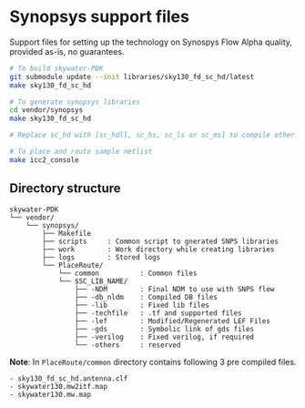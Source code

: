 Synopsys support files
=======================

Support files for setting up the technology on Synospys Flow
Alpha quality, provided as-is, no guarantees.

```bash
# To build skywater-PDK
git submodule update --init libraries/sky130_fd_sc_hd/latest
make sky130_fd_sc_hd

# To generate synopsys libraries
cd vendor/synopsys
make sky130_fd_sc_hd

# Replace sc_hd with [sc_hdll, sc_hs, sc_ls or sc_ms] to compile other SC variants

# To place and route sample netlist 
make icc2_console
```

Directory structure
--------------------

```pre
skywater-PDK
└── vendor/
    └── synopsys/
        ├── Makefile
        ├── scripts     : Common script to gnerated SNPS libraries
        ├── work        : Work directory while creating libraries
        ├── logs        : Stored logs
        └── PlaceRoute/
            └── common          : Common files
            └── $SC_LIB_NAME/
                ├── -NDM        : Final NDM to use with SNPS flow
                ├── -db_nldm    : Compiled DB files
                ├── -lib        : Fixed lib files
                ├── -techfile   : .tf and supported files
                ├── -lef        : Modified/Regenerated LEF Files
                ├── -gds        : Symbolic link of gds files
                ├── -verilog    : Fixed verilog, if required
                └── -others     : reserved
```

**Note**:
In `PlaceRoute/common` directory contains following 3 pre compiled files.

```pre
- sky130_fd_sc_hd.antenna.clf
- skywater130.mw2itf.map
- skywater130.mw.map
```
